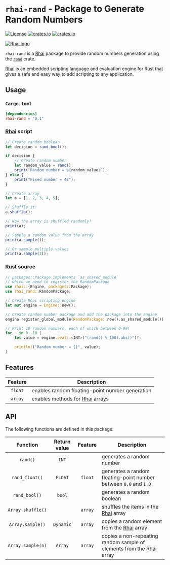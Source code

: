 `rhai-rand` - Package to Generate Random Numbers
===============================================

[![License](https://img.shields.io/crates/l/rhai)](https://github.com/license/rhaiscript/rhai-rand)
[![crates.io](https://img.shields.io/crates/v/rhai-rand?logo=rust)](https://crates.io/crates/rhai-rand/)
[![crates.io](https://img.shields.io/crates/d/rhai-rand?logo=rust)](https://crates.io/crates/rhai-rand/)

[![Rhai logo](https://rhai.rs/book/images/logo/rhai-banner-transparent-colour.svg)](https://rhai.rs)

`rhai-rand` is a [Rhai] package to provide random numbers generation using the [`rand`] crate.

[Rhai] is an embedded scripting language and evaluation engine for Rust that gives a safe and easy way
to add scripting to any application.


Usage
-----

### `Cargo.toml`

```toml
[dependencies]
rhai-rand = "0.1"
```

### [Rhai] script

```js
// Create random boolean
let decision = rand_bool();

if decision {
    // Create random number
    let random_value = rand();
    print(`Random number = ${random_value}`);
} else {
    print("Fixed number = 42");
}

// Create array
let a = [1, 2, 3, 4, 5];

// Shuffle it!
a.shuffle();

// Now the array is shuffled randomly!
print(a);

// Sample a random value from the array
print(a.sample());

// Or sample multiple values
print(a.sample(3));
```

### Rust source

```rust
// packages::Package implements `as_shared_module`
// which we need to register the RandomPackage
use rhai::{Engine, packages::Package};
use rhai_rand::RandomPackage;

// Create Rhai scripting engine
let mut engine = Engine::new();

// Create random number package and add the package into the engine
engine.register_global_module(RandomPackage::new().as_shared_module());

// Print 10 random numbers, each of which between 0-99!
for _ in 0..10 {
    let value = engine.eval::<INT>("(rand() % 100).abs()")?;

    println!("Random number = {}", value);
}
```


Features
--------

| Feature | Description                                     |
| :-----: | ----------------------------------------------- |
| `float` | enables random floating-point number generation |
| `array` | enables methods for [Rhai] arrays               |


API
---

The following functions are defined in this package:

|      Function      | Return value | Feature | Description                                                            |
| :----------------: | :----------: | :-----: | ---------------------------------------------------------------------- |
|      `rand()`      |    `INT`     |         | generates a random number                                              |
|   `rand_float()`   |   `FLOAT`    | `float` | generates a random floating-point number between `0.0` and `1.0`       |
|   `rand_bool()`    |    `bool`    |         | generates a random boolean                                             |
| `Array.shuffle()`  |              | `array` | shuffles the items in the [Rhai] array                                 |
|  `Array.sample()`  |  `Dynamic`   | `array` | copies a random element from the [Rhai] array                          |
|  `Array.sample(n)` |   `Array`    | `array` | copies a non-repeating random sample of elements from the [Rhai] array |


[Rhai]: https://rhai.rs
[`rand`]: https://crates.io/crates/rand
